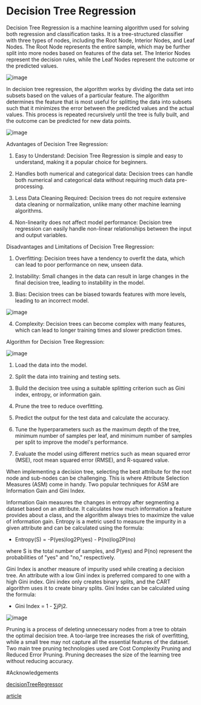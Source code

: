 # Decision Tree Regression 

Decision Tree Regression is a machine learning algorithm used for solving both regression and classification tasks. It is a tree-structured classifier with three types of nodes, including the Root Node, Interior Nodes, and Leaf Nodes. The Root Node represents the entire sample, which may be further split into more nodes based on features of the data set. The Interior Nodes represent the decision rules, while the Leaf Nodes represent the outcome or the predicted values.

![image](https://miro.medium.com/v2/resize:fit:1400/format:webp/0*IY07ftCHvVuuw35_.png)



In decision tree regression, the algorithm works by dividing the data set into subsets based on the values of a particular feature. The algorithm determines the feature that is most useful for splitting the data into subsets such that it minimizes the error between the predicted values and the actual values. This process is repeated recursively until the tree is fully built, and the outcome can be predicted for new data points.

![image](https://miro.medium.com/v2/resize:fit:1000/format:webp/0*YlmscpNST8MY7yzw.png)


Advantages of Decision Tree Regression:

1. Easy to Understand: Decision Tree Regression is simple and easy to understand, making it a popular choice for beginners.

2. Handles both numerical and categorical data: Decision trees can handle both numerical and categorical data without requiring much data pre-processing.

3. Less Data Cleaning Required: Decision trees do not require extensive data cleaning or normalization, unlike many other machine learning algorithms.

4. Non-linearity does not affect model performance: Decision tree regression can easily handle non-linear relationships between the input and output variables.

Disadvantages and Limitations of Decision Tree Regression:

1. Overfitting: Decision trees have a tendency to overfit the data, which can lead to poor performance on new, unseen data.

2. Instability: Small changes in the data can result in large changes in the final decision tree, leading to instability in the model.

3. Bias: Decision trees can be biased towards features with more levels, leading to an incorrect model.

![image](https://editor.analyticsvidhya.com/uploads/983161.png)

4. Complexity: Decision trees can become complex with many features, which can lead to longer training times and slower prediction times.

Algorithm for Decision Tree Regression:

![image](https://static.javatpoint.com/tutorial/machine-learning/images/decision-tree-classification-algorithm.png)

1. Load the data into the model.

2. Split the data into training and testing sets.

3. Build the decision tree using a suitable splitting criterion such as Gini index, entropy, or information gain.

4. Prune the tree to reduce overfitting.

5. Predict the output for the test data and calculate the accuracy.

6. Tune the hyperparameters such as the maximum depth of the tree, minimum number of samples per leaf, and minimum number of samples per split to improve the model's performance.

7. Evaluate the model using different metrics such as mean squared error (MSE), root mean squared error (RMSE), and R-squared value.


When implementing a decision tree, selecting the best attribute for the root node and sub-nodes can be challenging. This is where Attribute Selection Measures (ASM) come in handy. Two popular techniques for ASM are Information Gain and Gini Index.

Information Gain measures the changes in entropy after segmenting a dataset based on an attribute. It calculates how much information a feature provides about a class, and the algorithm always tries to maximize the value of information gain. Entropy is a metric used to measure the impurity in a given attribute and can be calculated using the formula: 
- Entropy(S) = -P(yes)log2P(yes) - P(no)log2P(no)

where S is the total number of samples, and P(yes) and P(no) represent the probabilities of "yes" and "no," respectively.

Gini Index is another measure of impurity used while creating a decision tree. An attribute with a low Gini index is preferred compared to one with a high Gini index. Gini index only creates binary splits, and the CART algorithm uses it to create binary splits. Gini Index can be calculated using the formula: 

- Gini Index = 1 - ∑jPj2.

![image](https://qph.cf2.quoracdn.net/main-qimg-690a5cee77c5927cade25f26d1e53e77)

Pruning is a process of deleting unnecessary nodes from a tree to obtain the optimal decision tree. A too-large tree increases the risk of overfitting, while a small tree may not capture all the essential features of the dataset. Two main tree pruning technologies used are Cost Complexity Pruning and Reduced Error Pruning. Pruning decreases the size of the learning tree without reducing accuracy.







#Acknowledgements

[decisionTreeRegressor](https://www.javatpoint.com/machine-learning-decision-tree-classification-algorithm)

[article](https://www.saedsayad.com/decision_tree_reg.htm#:~:text=Decision%20tree%20builds%20regression%20or,decision%20nodes%20and%20leaf%20nodes.)

